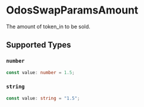 # OdosSwapParamsAmount

The amount of token_in to be sold.


## Supported Types

### `number`

```typescript
const value: number = 1.5;
```

### `string`

```typescript
const value: string = "1.5";
```

